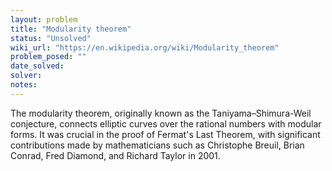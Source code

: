 ```yaml
---
layout: problem
title: "Modularity theorem"
status: "Unsolved"
wiki_url: "https://en.wikipedia.org/wiki/Modularity_theorem"
problem_posed: ""
date_solved:
solver:
notes:
---
```

The modularity theorem, originally known as the Taniyama–Shimura-Weil conjecture, connects elliptic curves over the rational numbers with modular forms. It was crucial in the proof of Fermat's Last Theorem, with significant contributions made by mathematicians such as Christophe Breuil, Brian Conrad, Fred Diamond, and Richard Taylor in 2001.